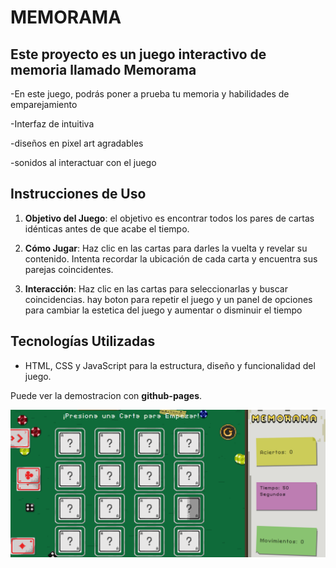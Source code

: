 # MEMORAMA 

## Este proyecto es un juego interactivo de memoria llamado Memorama 

-En este juego, podrás poner a prueba tu memoria y habilidades de emparejamiento

-Interfaz de intuitiva

-diseños en pixel art agradables

-sonidos al interactuar con el juego

## Instrucciones de Uso

1. **Objetivo del Juego**: el objetivo es encontrar todos los pares de cartas idénticas antes de que acabe el tiempo.

2. **Cómo Jugar**: Haz clic en las cartas para darles la vuelta y revelar su contenido. Intenta recordar la ubicación de cada carta y encuentra sus parejas coincidentes.

3. **Interacción**: Haz clic en las cartas para seleccionarlas y buscar coincidencias. hay boton para repetir el juego y un panel de opciones para cambiar la estetica del juego y aumentar o disminuir el tiempo

## Tecnologías Utilizadas

- HTML, CSS y JavaScript para la estructura, diseño y funcionalidad del juego.

Puede ver la demostracion con **github-pages**.

<div id="header" align="center">
	<img src="./imagen prueba/imagen de prueba.png">
</div>